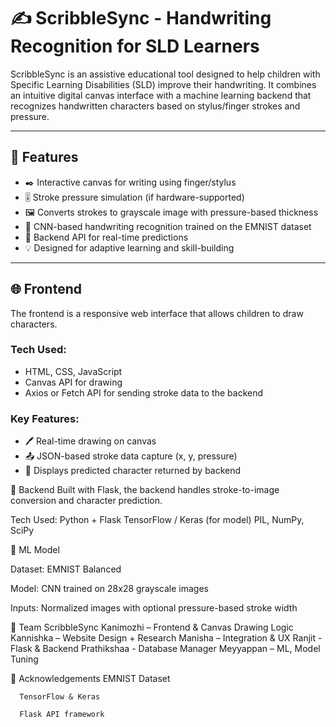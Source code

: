 # ✍️ ScribbleSync - Handwriting Recognition for SLD Learners

ScribbleSync is an assistive educational tool designed to help children with Specific Learning Disabilities (SLD)
improve their handwriting. It combines an intuitive digital canvas interface with a machine learning backend that recognizes handwritten characters based on stylus/finger strokes and pressure.

---

## 🚀 Features

- ✒️ Interactive canvas for writing using finger/stylus
- 🎚️ Stroke pressure simulation (if hardware-supported)
- 🖼️ Converts strokes to grayscale image with pressure-based thickness
- 🧠 CNN-based handwriting recognition trained on the EMNIST dataset
- 🧩 Backend API for real-time predictions
- 💡 Designed for adaptive learning and skill-building

---

## 🌐 Frontend

The frontend is a responsive web interface that allows children to draw characters.

### Tech Used:
- HTML, CSS, JavaScript
- Canvas API for drawing
- Axios or Fetch API for sending stroke data to the backend

### Key Features:
- 🖊️ Real-time drawing on canvas
- 📤 JSON-based stroke data capture (x, y, pressure)
- 🔁 Displays predicted character returned by backend


🧠 Backend
Built with Flask, the backend handles stroke-to-image conversion and character prediction.

Tech Used:
  Python + Flask
  TensorFlow / Keras (for model)
  PIL, NumPy, SciPy

🧪 ML Model

Dataset: EMNIST Balanced

Model: CNN trained on 28x28 grayscale images

Inputs: Normalized images with optional pressure-based stroke width

👥 Team ScribbleSync
Kanimozhi   – Frontend & Canvas Drawing Logic
Kannishka   – Website Design + Research
Manisha     – Integration & UX
Ranjit      - Flask & Backend
Prathikshaa - Database Manager
Meyyappan   – ML, Model Tuning

🙌 Acknowledgements
      EMNIST Dataset

      TensorFlow & Keras

      Flask API framework

